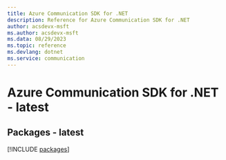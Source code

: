 ```yaml
---
title: Azure Communication SDK for .NET
description: Reference for Azure Communication SDK for .NET
author: acsdevx-msft
ms.author: acsdevx-msft
ms.data: 08/29/2023
ms.topic: reference
ms.devlang: dotnet
ms.service: communication
---
```

# Azure Communication SDK for .NET - latest
## Packages - latest
[!INCLUDE [packages](communication-index.md)]